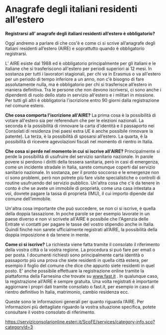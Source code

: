# Anagrafe degli italiani residenti all’estero

**Registrarsi all’ anagrafe degli italiani residenti all’estero è obbligatorio?**

Oggi andremo a parlare di che cos'è e come ci si scrive all’anagrafe degli italiani residenti all’estero (AIRE) e soprattutto quando è obbligatorio registrarsi.

L’ AIRE esiste dal 1988 ed è obbligatorio principalmente per gli italiani e le italiane che si trasferiscono all'estero per periodi superiori ai 12 mesi. In sostanza per tutti i lavoratori stagionali, per chi va in Erasmus o va all'estero per un periodo di tempo inferiore a un anno, non c'è bisogno di fare assolutamente nulla, ma è obbligatorio per chi si trasferisce all’estero in maniera definitiva. Tra le persone che non devono iscriversi, ci sono anche i dipendenti di ruolo dello stato in servizio all'estero e i militari in missione. Per tutti gli altri è obbligatoria l'iscrizione entro 90 giorni dalla registrazione nel comune estero. 

**Che cosa comporta l'iscrizione all'AIRE?** 
La prima cosa è la possibilità di votare all'estero sia per referendum che per le elezioni nazionali. La seconda è la possibilità di rinnovare la carta d'identità e il passaporto nei Consolati di residenza (nei paesi extra UE è anche possibile rinnovare la patente). La terza, è la possibilità di sposarsi all’estero. La quarta, è la possibilità di ricevere agevolazioni fiscali nel momento di rientro in Italia. 

**Che cosa si perde nel momento in cui si iscrive all'AIRE?** 
Principalmente si perde la possibilità di usufruire del servizio sanitario nazionale. In parole povere si perdono i diritti della tessera sanitaria, però in casi di emergenza, come un incidente stradale in Italia, sarete comunque coperti dal servizio sanitario nazionale. In sostanza, per il pronto soccorso e le emergenze non ci sono problemi, però non potrete più fare visite specialistiche o controlli di routine usufruendo del servizio pubblico. Un'altra cosa che c'è da tenere in conto è che se avete un immobile di proprietà, come una casa intestata a voi, dovrete pagare la tassa di proprietà (IMU), il cui importo dipende dal comune dell’immobile. 

Un'altra cosa importante che può succedere, se non ci si iscrive, è quella della doppia tassazione. In poche parole se per esempio lavorate in un paese diverso e non vi scrivete all'AIRE è possibile che l'Agenzia delle Entrate vi contatti per pagare le tasse del vostro stipendio anche in Italia. Quindi finché non sarete ufficialmente registrati all’AIRE, la possibilità della doppia imposizione è da tenere in mente.

**Come ci si iscrive?** 
La richiesta viene fatta tramite il consolato il riferimento della vostra città o la vostra regione. La procedura si può fare per email o per posta.  I documenti richiesti sono principalmente carta identità o passaporto più una prova che siete residenti in quella città estera, per esempio il foglio del comune che dice che appunto siete residenti in quel posto.  E’ anche possibile effettuare la registrazione online tramite la piattaforma della Farnesina che trovate su www.fast.it . In qualunque caso, la registrazione all’AIRE è sempre gratuita. Una volta registrati è importante aggiornare i propri dati tramite consolato o fast.it, per esempio in caso di rientro definitivo In Italia, matrimonio, cambio residenza ecc.

Queste sono le informazioni generali per quanto riguarda l’AIRE. Per informazioni più dettagliate riguardo la vostra situazione specifica, potete consultare il vostro consolato di riferimento.

https://serviziconsolarionline.esteri.it/ScoFE/services/category-info.sco?categoryId=3

